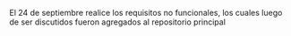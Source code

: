 El 24 de septiembre realice los requisitos no funcionales, los cuales luego de ser discutidos fueron agregados al repositorio principal
